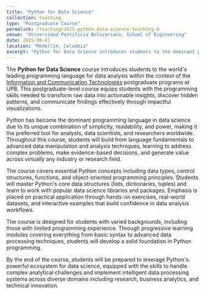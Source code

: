 ```yaml
---
title: "Python for Data Science"
collection: teaching
type: "Postgraduate Course"
permalink: /teaching/2025-python-data-science-teaching-9
venue: "Universidad Pontificia Bolivariana, School of Engineering"
date: 2025-06-01
location: "Medellín, Colombia"
excerpt: "Python for Data Science introduces students to the dominant programming language in data science, combining simplicity, readability, and power for data analysis. The course is part of the Information and Communication Technologies postgraduate programs at UPB. [Read more](https://antonioescamilla.github.io/teaching/2025-python-data-science-teaching-9)"
---
```


The **Python for Data Science** course introduces students to the world's leading programming language for data analysis within the context of the [Information and Communication Technologies](https://www.upb.edu.co/es/postgrados/maestria-tecnologias-informacion-comunicacion-medellin) postgraduate programs at UPB. This postgraduate-level course equips students with the programming skills needed to transform raw data into actionable insights, discover hidden patterns, and communicate findings effectively through impactful visualizations.

Python has become the dominant programming language in data science due to its unique combination of simplicity, readability, and power, making it the preferred tool for analysts, data scientists, and researchers worldwide. Throughout this course, students will build from language fundamentals to advanced data manipulation and analysis techniques, learning to address complex problems, make evidence-based decisions, and generate value across virtually any industry or research field.

The course covers essential Python concepts including data types, control structures, functions, and object-oriented programming principles. Students will master Python's core data structures (lists, dictionaries, tuples) and learn to work with popular data science libraries and packages. Emphasis is placed on practical application through hands-on exercises, real-world datasets, and interactive examples that build confidence in data analysis workflows.

The course is designed for students with varied backgrounds, including those with limited programming experience. Through progressive learning modules covering everything from basic syntax to advanced data processing techniques, students will develop a solid foundation in Python programming.

By the end of the course, students will be prepared to leverage Python's powerful ecosystem for data science, equipped with the skills to handle complex analytical challenges and implement intelligent data processing systems across diverse domains including research, business analytics, and technical innovation.
